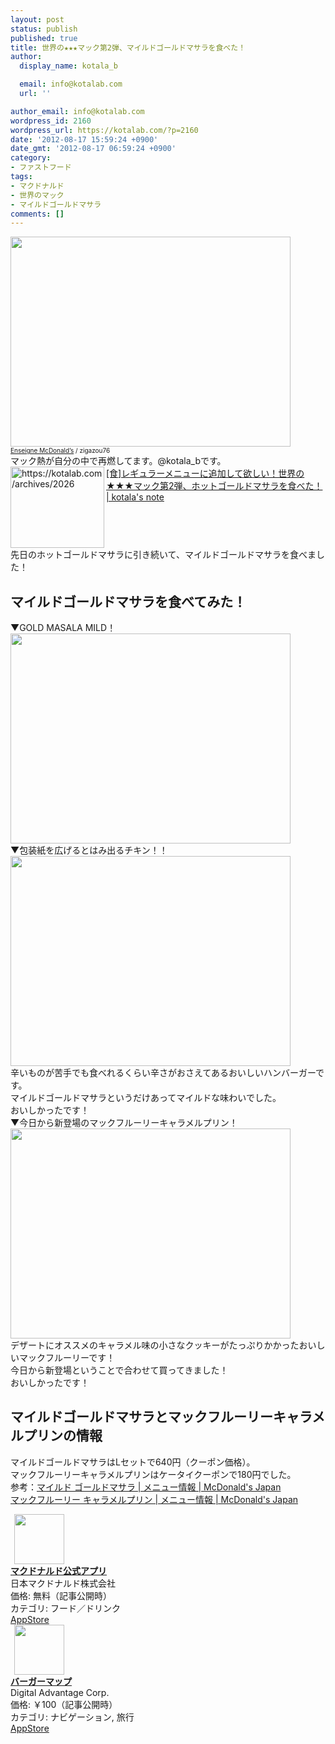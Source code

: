 ```yaml
---
layout: post
status: publish
published: true
title: 世界の★★★マック第2弾、マイルドゴールドマサラを食べた！
author:
  display_name: kotala_b

  email: info@kotalab.com
  url: ''

author_email: info@kotalab.com
wordpress_id: 2160
wordpress_url: https://kotalab.com/?p=2160
date: '2012-08-17 15:59:24 +0900'
date_gmt: '2012-08-17 06:59:24 +0900'
category:
- ファストフード
tags:
- マクドナルド
- 世界のマック
- マイルドゴールドマサラ
comments: []
---
```

<p><a href="https://kotalab.com/wp-content/uploads/legrand_120718_02.jpg" target="_blank"><img src="https://kotalab.com/wp-content/uploads/legrand_120718_02.jpg" alt="" title="legrand_120718_02" width="448" height="336" class="alignnone size-full wp-image-1539" /></a><br />
<span style="font-size:10px;"><a href="http://www.igosso.net/flk/6914750483.html" target="_blank">Enseigne McDonald&rsquo;s</a> / zigazou76</span><br />
マック熱が自分の中で再燃してます。@kotala_bです。<br />
<a href="https://kotalab.com/world-mac-ind2" target="_blank"><img src="https://capture.heartrails.com/150x130?https://kotalab.com/archives/2026" alt="https://kotalab.com/archives/2026" width="150" height="130" align="left" /></a><a href="https://kotalab.com/world-mac-ind2" target="_blank">[食]レギュラーメニューに追加して欲しい！世界の★★★マック第2弾、ホットゴールドマサラを食べた！ | kotala's note</a><br style="clear:both;" />先日のホットゴールドマサラに引き続いて、マイルドゴールドマサラを食べました！<br />
</p>
<!--more-->
<h2>マイルドゴールドマサラを食べてみた！</h2>
<p>▼GOLD MASALA MILD！<br />
<a href="https://kotalab.com/wp-content/uploads/mildgoldmasala_120817_01.jpg" target="_blank"><img src="https://kotalab.com/wp-content/uploads/mildgoldmasala_120817_01.jpg" alt="" title="mildgoldmasala_120817_01" width="448" height="336" class="alignnone size-full wp-image-2164" /></a><br />
▼包装紙を広げるとはみ出るチキン！！<br />
<a href="https://kotalab.com/wp-content/uploads/mildgoldmasala_120817_02.jpg" target="_blank"><img src="https://kotalab.com/wp-content/uploads/mildgoldmasala_120817_02.jpg" alt="" title="mildgoldmasala_120817_02" width="448" height="336" class="alignnone size-full wp-image-2165" /></a><br />
辛いものが苦手でも食べれるくらい辛さがおさえてあるおいしいハンバーガーです。<br />
マイルドゴールドマサラというだけあってマイルドな味わいでした。<br />
おいしかったです！<br />
▼今日から新登場のマックフルーリーキャラメルプリン！<br />
<a href="https://kotalab.com/wp-content/uploads/mildgoldmasala_120817_03.jpg" target="_blank"><img src="https://kotalab.com/wp-content/uploads/mildgoldmasala_120817_03.jpg" alt="" title="mildgoldmasala_120817_03" width="448" height="336" class="alignnone size-full wp-image-2163" /></a><br />
デザートにオススメのキャラメル味の小さなクッキーがたっぷりかかったおいしいマックフルーリーです！<br />
今日から新登場ということで合わせて買ってきました！<br />
おいしかったです！</p>
<h2>マイルドゴールドマサラとマックフルーリーキャラメルプリンの情報</h2>
<p>マイルドゴールドマサラはLセットで640円（クーポン価格）。<br />
マックフルーリーキャラメルプリンはケータイクーポンで180円でした。<br />
参考：<a href="http://www.mcdonalds.co.jp/quality/basic_information/menu_info.php?mid=9003" target="_blank">マイルド ゴールドマサラ | メニュー情報 | McDonald's Japan</a><br />
<a href="http://www.mcdonalds.co.jp/quality/basic_information/menu_info.php?mid=9097" target="_blank">マックフルーリー キャラメルプリン | メニュー情報 | McDonald's Japan</a></p>
<div class="applink">
<div class="applinkimg"><a href="https://itunes.apple.com/jp/app/makudonarudo-gong-shiapuri/id413618155?mt=8&uo=4&at=10l4yU" rel="nofollow" target="_blank"><img hspace="6" src="http://a9.phobos.apple.com/us/r30/Purple4/v4/c7/28/39/c728397c-f441-a223-8bfb-b78cdd0671c7/mzl.avtbvpez.png" width="80" /></a></div>
<div class="applinktext">
<div class="applinktitle"><strong><a href="https://itunes.apple.com/jp/app/makudonarudo-gong-shiapuri/id413618155?mt=8&uo=4&at=10l4yU" rel="nofollow" target="_blank">マクドナルド公式アプリ</a></strong></div>
<div class="applinkinfo">日本マクドナルド株式会社</div>
<div class="applinkinfo">価格: 無料（記事公開時）</div>
<div class="applinkinfo">カテゴリ: フード／ドリンク</div>
</div>
<div class="clear"></div>
<div class="appstorelink"><a href="https://itunes.apple.com/jp/app/makudonarudo-gong-shiapuri/id413618155?mt=8&uo=4&at=10l4yU" rel="nofollow" target="_blank">AppStore</a></div>
</div>
<div class="applink">
<div class="applinkimg"><a href="https://itunes.apple.com/jp/app/bagamappu/id419531778?mt=8&uo=4&at=10l4yU" rel="nofollow" target="_blank"><img hspace="6" src="http://a1884.phobos.apple.com/us/r30/Purple6/v4/d4/a4/f3/d4a4f3a8-2777-cc5d-eb71-d10ba8cc69ff/mzl.damrzorj.png" width="80" /></a></div>
<div class="applinktext">
<div class="applinktitle"><strong><a href="https://itunes.apple.com/jp/app/bagamappu/id419531778?mt=8&uo=4&at=10l4yU" rel="nofollow" target="_blank">バーガーマップ</a></strong></div>
<div class="applinkinfo">Digital Advantage Corp.</div>
<div class="applinkinfo">価格: ￥100（記事公開時）</div>
<div class="applinkinfo">カテゴリ: ナビゲーション, 旅行</div>
</div>
<div class="clear"></div>
<div class="appstorelink"><a href="https://itunes.apple.com/jp/app/bagamappu/id419531778?mt=8&uo=4&at=10l4yU" rel="nofollow" target="_blank">AppStore</a></div>
</div>
